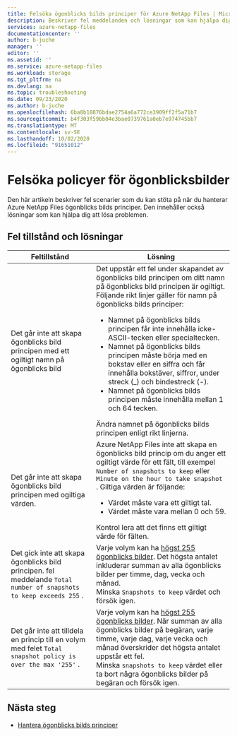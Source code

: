 ```yaml
---
title: Felsöka ögonblicks bilds principer för Azure NetApp Files | Microsoft Docs
description: Beskriver fel meddelanden och lösningar som kan hjälpa dig att felsöka problem med hantering av ögonblicks bilds principer för Azure NetApp Files.
services: azure-netapp-files
documentationcenter: ''
author: b-juche
manager: ''
editor: ''
ms.assetid: ''
ms.service: azure-netapp-files
ms.workload: storage
ms.tgt_pltfrm: na
ms.devlang: na
ms.topic: troubleshooting
ms.date: 09/23/2020
ms.author: b-juche
ms.openlocfilehash: 6ba8b18876bdae2754a6a772ce3909ff2f5a71b7
ms.sourcegitcommit: b4f303f59bb04e3bae0739761a0eb7e974745bb7
ms.translationtype: MT
ms.contentlocale: sv-SE
ms.lasthandoff: 10/02/2020
ms.locfileid: "91651012"
---
```

# <a name="troubleshoot-snapshot-policies"></a>Felsöka policyer för ögonblicksbilder

Den här artikeln beskriver fel scenarier som du kan stöta på när du hanterar Azure NetApp Files ögonblicks bilds principer. Den innehåller också lösningar som kan hjälpa dig att lösa problemen.

## <a name="error-conditions-and-resolutions"></a>Fel tillstånd och lösningar 

|     Feltillstånd    |     Lösning    |
|-|-|
| Det går inte att skapa ögonblicks bild principen med ett ogiltigt namn på ögonblicks bild | Det uppstår ett fel under skapandet av ögonblicks bild principen om ditt namn på ögonblicks bild principen är ogiltigt. Följande rikt linjer gäller för namn på ögonblicks bilds principer:  <ul><li> Namnet på ögonblicks bilds principen får inte innehålla icke-ASCII-tecken eller specialtecken. </li> <li> Namnet på ögonblicks bilds principen måste börja med en bokstav eller en siffra och får innehålla bokstäver, siffror, under streck (_) och bindestreck (-). </li> <li> Namnet på ögonblicks bilds principen måste innehålla mellan 1 och 64 tecken.  </li></ul> Ändra namnet på ögonblicks bilds principen enligt rikt linjerna.  |
| Det går inte att skapa ögonblicks bild principen med ogiltiga värden. | Azure NetApp Files inte att skapa en ögonblicks bild princip om du anger ett ogiltigt värde för ett fält, till exempel `Number of snapshots to keep` eller `Minute on the hour to take snapshot` . Giltiga värden är följande:  <ul><li>Värdet måste vara ett giltigt tal.</li> <li>Värdet måste vara mellan 0 och 59.</li></ul> Kontrol lera att det finns ett giltigt värde för fälten. | 
| Det gick inte att skapa ögonblicks bild principen. fel meddelande `Total number of snapshots to keep exceeds 255` . | Varje volym kan ha [högst 255 ögonblicks bilder](azure-netapp-files-resource-limits.md). Det högsta antalet inkluderar summan av alla ögonblicks bilder per timme, dag, vecka och månad. <br> Minska `Snapshots to keep` värdet och försök igen. |
| Det går inte att tilldela en princip till en volym med felet `Total snapshot policy is over the max '255'` . | Varje volym kan ha [högst 255 ögonblicks bilder](azure-netapp-files-resource-limits.md). När summan av alla ögonblicks bilder på begäran, varje timme, varje dag, varje vecka och månad överskrider det högsta antalet uppstår ett fel. <br> Minska `snapshots to keep` värdet eller ta bort några ögonblicks bilder på begäran och försök igen. | 

## <a name="next-steps"></a>Nästa steg  

* [Hantera ögonblicks bilds principer](azure-netapp-files-manage-snapshots.md#manage-snapshot-policies)
